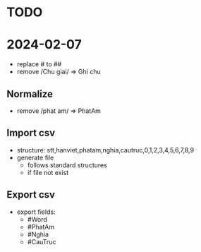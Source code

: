 # TODO

# 2024-02-07
+ replace # to ##
+ remove /Chu giai/ => Ghi chu

## Normalize
+ remove /phat am/ => PhatAm

## Import csv
+ structure: stt,hanviet,phatam,nghia,cautruc,0,1,2,3,4,5,6,7,8,9
+ generate file 
    + follows standard structures
    + if file not exist

## Export csv
+ export fields:
    + #Word
    + #PhatAm
    + #Nghia
    + #CauTruc